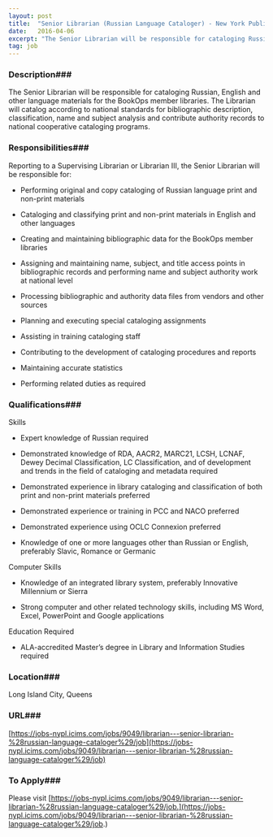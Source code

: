 ```yaml
---
layout: post
title:  "Senior Librarian (Russian Language Cataloger) - New York Public Library"
date:   2016-04-06
excerpt: "The Senior Librarian will be responsible for cataloging Russian, English and other language materials for the BookOps member libraries. The Librarian will catalog according to national standards for bibliographic description, classification, name and subject analysis and contribute authority records to national cooperative cataloging programs. "
tag: job
---
```


### Description###

The Senior Librarian will be responsible for cataloging Russian, English and other language materials for the BookOps member libraries. The Librarian will catalog according to national standards for bibliographic description, classification, name and subject analysis and contribute authority records to national cooperative cataloging programs. 


### Responsibilities###

Reporting to a Supervising Librarian or Librarian III, the Senior Librarian will be responsible for:

* Performing original and copy cataloging of Russian language print and non-print materials

* Cataloging and classifying print and non-print materials in English and other languages

* Creating and maintaining bibliographic data for the BookOps member libraries

* Assigning and maintaining name, subject, and title access points in bibliographic records and performing name and subject authority work at national level

* Processing bibliographic and authority data files from vendors and other sources

* Planning and executing special cataloging assignments

* Assisting in training cataloging staff

* Contributing to the development of cataloging procedures and reports

* Maintaining accurate statistics

* Performing related duties as required



### Qualifications###

Skills

* Expert knowledge of Russian required

* Demonstrated knowledge of RDA, AACR2, MARC21, LCSH, LCNAF, Dewey Decimal Classification, LC Classification, and of development and trends in the field of cataloging and metadata required

* Demonstrated experience in library cataloging and classification of both print and non-print materials preferred

* Demonstrated experience or training in PCC and NACO preferred

* Demonstrated experience using OCLC Connexion preferred

* Knowledge of one or more languages other than Russian or English, preferably Slavic, Romance or Germanic

Computer Skills

* Knowledge of an integrated library system, preferably Innovative Millennium or Sierra

* Strong computer and other related technology skills, including MS Word, Excel, PowerPoint and Google applications

Education Required

* ALA-accredited Master’s degree in Library and Information Studies required




### Location###

Long Island City, Queens


### URL###

 [https://jobs-nypl.icims.com/jobs/9049/librarian---senior-librarian-%28russian-language-cataloger%29/job](https://jobs-nypl.icims.com/jobs/9049/librarian---senior-librarian-%28russian-language-cataloger%29/job)

### To Apply###

Please visit 
[https://jobs-nypl.icims.com/jobs/9049/librarian---senior-librarian-%28russian-language-cataloger%29/job.](https://jobs-nypl.icims.com/jobs/9049/librarian---senior-librarian-%28russian-language-cataloger%29/job.)





